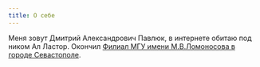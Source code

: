 ```yaml
---
title: О себе
---
```

Меня зовут Дмитрий Александрович Павлюк, в интернете обитаю под ником Ал Ластор.
Окончил
 <a href="http://sev.msu.ru/" target="_blank">Филиал МГУ имени М.В.Ломоносова в городе Севастополе</a>.
